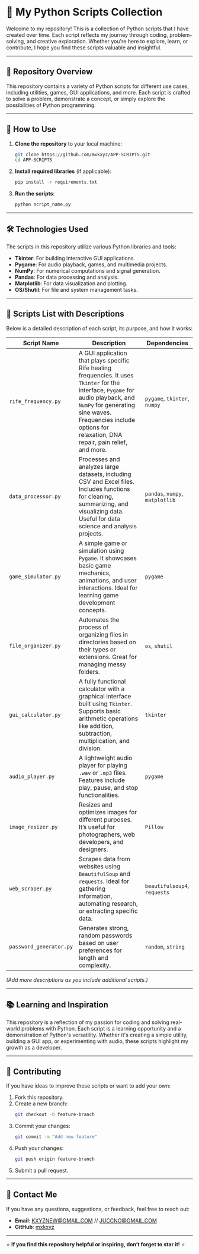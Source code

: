 # 🐍 **My Python Scripts Collection**  

Welcome to my repository! This is a collection of Python scripts that I have created over time. Each script reflects my journey through coding, problem-solving, and creative exploration. Whether you're here to explore, learn, or contribute, I hope you find these scripts valuable and insightful.  

---

## 📁 **Repository Overview**  
This repository contains a variety of Python scripts for different use cases, including utilities, games, GUI applications, and more. Each script is crafted to solve a problem, demonstrate a concept, or simply explore the possibilities of Python programming.

---

## 🚀 **How to Use**  
1. **Clone the repository** to your local machine:  
   ```bash
   git clone https://github.com/mxkxyz/APP-SCRIPTS.git
   cd APP-SCRIPTS
   ```
2. **Install required libraries** (if applicable):  
   ```bash
   pip install -r requirements.txt
   ```

3. **Run the scripts**:  
   ```bash
   python script_name.py
   ```

---

## 🛠️ **Technologies Used**  
The scripts in this repository utilize various Python libraries and tools:  
- **Tkinter**: For building interactive GUI applications.  
- **Pygame**: For audio playback, games, and multimedia projects.  
- **NumPy**: For numerical computations and signal generation.  
- **Pandas**: For data processing and analysis.  
- **Matplotlib**: For data visualization and plotting.  
- **OS/Shutil**: For file and system management tasks.  

---

## 📝 **Scripts List with Descriptions**  

Below is a detailed description of each script, its purpose, and how it works:

| **Script Name**       | **Description**                                                                 | **Dependencies**            |
|------------------------|-------------------------------------------------------------------------------|-----------------------------|
| `rife_frequency.py`    | A GUI application that plays specific Rife healing frequencies. It uses `Tkinter` for the interface, `Pygame` for audio playback, and `NumPy` for generating sine waves. Frequencies include options for relaxation, DNA repair, pain relief, and more. | `pygame`, `tkinter`, `numpy`|
| `data_processor.py`    | Processes and analyzes large datasets, including CSV and Excel files. Includes functions for cleaning, summarizing, and visualizing data. Useful for data science and analysis projects. | `pandas`, `numpy`, `matplotlib` |
| `game_simulator.py`    | A simple game or simulation using `Pygame`. It showcases basic game mechanics, animations, and user interactions. Ideal for learning game development concepts. | `pygame`                    |
| `file_organizer.py`    | Automates the process of organizing files in directories based on their types or extensions. Great for managing messy folders. | `os`, `shutil`              |
| `gui_calculator.py`    | A fully functional calculator with a graphical interface built using `Tkinter`. Supports basic arithmetic operations like addition, subtraction, multiplication, and division. | `tkinter`                   |
| `audio_player.py`      | A lightweight audio player for playing `.wav` or `.mp3` files. Features include play, pause, and stop functionalities. | `pygame`                    |
| `image_resizer.py`     | Resizes and optimizes images for different purposes. It’s useful for photographers, web developers, and designers. | `Pillow`                    |
| `web_scraper.py`       | Scrapes data from websites using `BeautifulSoup` and `requests`. Ideal for gathering information, automating research, or extracting specific data. | `beautifulsoup4`, `requests`|
| `password_generator.py`| Generates strong, random passwords based on user preferences for length and complexity. | `random`, `string`          |

*(Add more descriptions as you include additional scripts.)*

---

## 📚 **Learning and Inspiration**  
This repository is a reflection of my passion for coding and solving real-world problems with Python. Each script is a learning opportunity and a demonstration of Python's versatility. Whether it's creating a simple utility, building a GUI app, or experimenting with audio, these scripts highlight my growth as a developer.  

---

## 🤝 **Contributing**  
If you have ideas to improve these scripts or want to add your own:  
1. Fork this repository.  
2. Create a new branch:  
   ```bash
   git checkout -b feature-branch
   ```
3. Commit your changes:  
   ```bash
   git commit -m "Add new feature"
   ```
4. Push your changes:  
   ```bash
   git push origin feature-branch
   ```
5. Submit a pull request.  

---

## 📧 **Contact Me**  
If you have any questions, suggestions, or feedback, feel free to reach out:  
- **Email**: [KXYZNEW@GMAIL.COM](mailto:KXYZNEW@GMAIL.COM) // [JUCCNO@GMAIL.COM](mailto:JUCCNO@GMAIL.COM)  
- **GitHub**: [mxkxyz](https://github.com/mxkxyz)  

---

⭐ **If you find this repository helpful or inspiring, don’t forget to star it!** ⭐  
